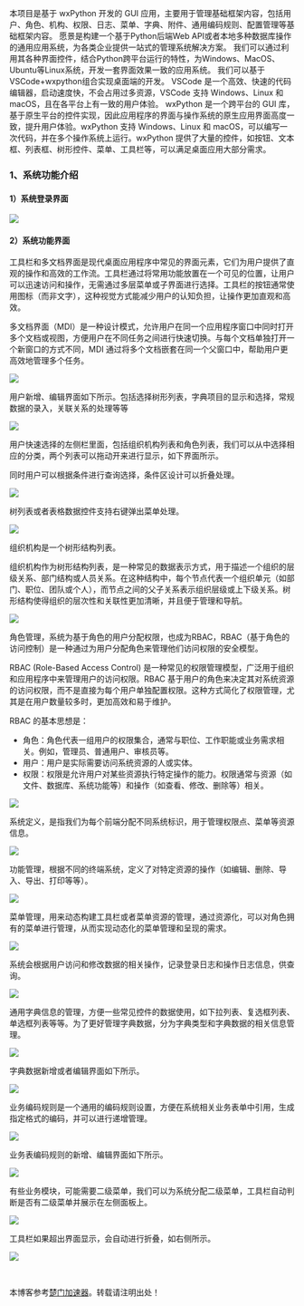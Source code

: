 

本项目是基于 wxPython 开发的 GUI 应用，主要用于管理基础框架内容，包括用户、角色、机构、权限、日志、菜单、字典、附件、通用编码规则、配置管理等基础框架内容。
愿景是构建一个基于Python后端Web API或者本地多种数据库操作的通用应用系统，为各类企业提供一站式的管理系统解决方案。
我们可以通过利用其各种界面控件，结合Python跨平台运行的特性，为Windows、MacOS、Ubuntu等Linux系统，开发一套界面效果一致的应用系统。
我们可以基于VSCode\+wxpython组合实现桌面端的开发。
VSCode 是一个高效、快速的代码编辑器，启动速度快，不会占用过多资源，VSCode 支持 Windows、Linux 和 macOS，且在各平台上有一致的用户体验。
wxPython 是一个跨平台的 GUI 库，基于原生平台的控件实现，因此应用程序的界面与操作系统的原生应用界面高度一致，提升用户体验。wxPython 支持 Windows、Linux 和 macOS，可以编写一次代码，并在多个操作系统上运行。wxPython 提供了大量的控件，如按钮、文本框、列表框、树形控件、菜单、工具栏等，可以满足桌面应用大部分需求。
### 1、系统功能介绍


#### 1）系统登录界面



![](https://img2024.cnblogs.com/blog/8867/202412/8867-20241202211120209-1113166938.png)


#### 2）系统功能界面


工具栏和多文档界面是现代桌面应用程序中常见的界面元素，它们为用户提供了直观的操作和高效的工作流。工具栏通过将常用功能放置在一个可见的位置，让用户可以迅速访问和操作，无需通过多层菜单或子界面进行选择。工具栏的按钮通常使用图标（而非文字），这种视觉方式能减少用户的认知负担，让操作更加直观和高效。


多文档界面（MDI）是一种设计模式，允许用户在同一个应用程序窗口中同时打开多个文档或视图，方便用户在不同任务之间进行快速切换。与每个文档单独打开一个新窗口的方式不同，MDI 通过将多个文档嵌套在同一个父窗口中，帮助用户更高效地管理多个任务。


![](https://img2024.cnblogs.com/blog/8867/202412/8867-20241202211232878-310590617.png)


用户新增、编辑界面如下所示。包括选择树形列表，字典项目的显示和选择，常规数据的录入，关联关系的处理等等


![](https://img2024.cnblogs.com/blog/8867/202412/8867-20241202211218906-912728808.png)


用户快速选择的左侧栏里面，包括组织机构列表和角色列表，我们可以从中选择相应的分类，两个列表可以拖动开来进行显示，如下界面所示。


同时用户可以根据条件进行查询选择，条件区设计可以折叠处理。


![](https://img2024.cnblogs.com/blog/8867/202412/8867-20241202211305167-2115279451.png)


树列表或者表格数据控件支持右键弹出菜单处理。


![](https://img2024.cnblogs.com/blog/8867/202412/8867-20241202221125197-1052662400.png)


组织机构是一个树形结构列表。


组织机构作为树形结构列表，是一种常见的数据表示方式，用于描述一个组织的层级关系、部门结构或人员关系。在这种结构中，每个节点代表一个组织单元（如部门、职位、团队或个人），而节点之间的父子关系表示组织层级或上下级关系。树形结构使得组织的层次性和关联性更加清晰，并且便于管理和导航。


![](https://img2024.cnblogs.com/blog/8867/202412/8867-20241202211345496-141821938.png)


角色管理，系统为基于角色的用户分配权限，也成为RBAC，RBAC（基于角色的访问控制）是一种通过为用户分配角色来管理他们访问权限的安全模型。


RBAC (Role\-Based Access Control) 是一种常见的权限管理模型，广泛用于组织和应用程序中来管理用户的访问权限。RBAC 基于用户的角色来决定其对系统资源的访问权限，而不是直接为每个用户单独配置权限。这种方式简化了权限管理，尤其是在用户数量较多时，更加高效和易于维护。


RBAC 的基本思想是：


* 角色：角色代表一组用户的权限集合，通常与职位、工作职能或业务需求相关。例如，管理员、普通用户、审核员等。
* 用户：用户是实际需要访问系统资源的人或实体。
* 权限：权限是允许用户对某些资源执行特定操作的能力。权限通常与资源（如文件、数据库、系统功能等）和操作（如查看、修改、删除等）相关。


![](https://img2024.cnblogs.com/blog/8867/202412/8867-20241202211357823-980413100.png)


系统定义，是指我们为每个前端分配不同系统标识，用于管理权限点、菜单等资源信息。


![](https://img2024.cnblogs.com/blog/8867/202412/8867-20241202211410977-771845374.png)


功能管理，根据不同的终端系统，定义了对特定资源的操作（如编辑、删除、导入、导出、打印等等）。


![](https://img2024.cnblogs.com/blog/8867/202412/8867-20241202211424271-91266124.png)


菜单管理，用来动态构建工具栏或者菜单资源的管理，通过资源化，可以对角色拥有的菜单进行管理，从而实现动态化的菜单管理和呈现的需求。


![](https://img2024.cnblogs.com/blog/8867/202412/8867-20241202211439335-889834623.png)


系统会根据用户访问和修改数据的相关操作，记录登录日志和操作日志信息，供查询。


![](https://img2024.cnblogs.com/blog/8867/202412/8867-20241202211454145-1140158740.png)


通用字典信息的管理，方便一些常见控件的数据使用，如下拉列表、复选框列表、单选框列表等等。为了更好管理字典数据，分为字典类型和字典数据的相关信息管理。


![](https://img2024.cnblogs.com/blog/8867/202412/8867-20241202211509189-1350315444.png)


字典数据新增或者编辑界面如下所示。


![](https://img2024.cnblogs.com/blog/8867/202412/8867-20241202211521806-565633885.png)


业务编码规则是一个通用的编码规则设置，方便在系统相关业务表单中引用，生成指定格式的编码，并可以进行递增管理。


![](https://img2024.cnblogs.com/blog/8867/202412/8867-20241202211535817-1590960487.png)


业务表编码规则的新增、编辑界面如下所示。


![](https://img2024.cnblogs.com/blog/8867/202412/8867-20241202211546627-810609809.png)


有些业务模块，可能需要二级菜单，我们可以为系统分配二级菜单，工具栏自动判断是否有二级菜单并展示在左侧面板上。


![](https://img2024.cnblogs.com/blog/8867/202412/8867-20241202212617666-996625437.png)


工具栏如果超出界面显示，会自动进行折叠，如右侧所示。


![](https://img2024.cnblogs.com/blog/8867/202412/8867-20241202212042092-1471070208.png)


 


 本博客参考[楚门加速器](https://shexiangshi.org)。转载请注明出处！
